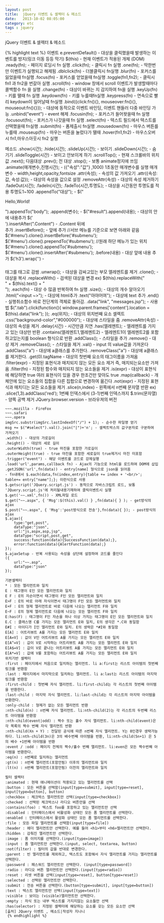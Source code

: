 ```yaml
---
layout: post
title:  jQuery 이벤트 & 셀렉터 & 메소드 
date:   2013-10-02 08:05:00
category: etc
tags : jquery
---
```


jQuery 이벤트 & 셀렉터 & 메소드 

{% highlight text %}
이벤트
e.preventDefault() - 대상을 클릭했을때 발생하는 이벤트를 방지(링크 이동 등등 막기)
$(this) - 현재 이벤트가 적용된 개체 (DOM)
.ready(fn); - 페이지 로딩시 fn 실행
.click(fn); - 클릭시 fn 실행
.one(fn); - 딱한번만 이벤트가 실행되고 해제됨
.dblclick(fn) - 더블클릭시 fn실행
.blur(fn) - 포커스를 잃었을때 fn실행
.focus(fn) - 포커스를 얻었을때 fn실행
.toggle(fn1,fn2); - 클릭시 fn1 과 fn2을 번갈아 실행
.scroll(fn) - window 창에서 scroll 이벤트가 발생할때마다 콜백함수 fn 을 실행
.change(fn) - 대상이 바뀌는 지 감지하여 fn을 실행
.keyUp(fn) - 키를 땔때 fn 실행
.keydown(fn) - 키를 누를때fn실행
.keypress(fn) - 연속으로 빨리 keydown이 일어날때 fn실행
.bind({click:fn(){}, mouseover:fn(){}, mouseout:fn(){}}); - 대상에 동적으로 이벤트 바인딩, 이벤트 핸들러 다중 바인딩 가능
.unbind("event") - event 해제
.focusin(fn); - 포커스가 들어왓을때 fn 실행
.focusout(fn); - 포커스가 나갓을때 fn 실행
.select(fn) - 텍스트 필드에서 텍스트를 선택했을때 fn실행
.submit(fn) - 폼제출시 fn실행
.mousedown(fn) - 마우스 버튼를 누를때
.mouseup(fn) - 마우는 버튼을 눌렀다가 땔때
.hover(fn1,fn2) - 마우스오버시 fn1,마우스아웃시 fn2 실행

메소드
.show(시간);
.hide(시간);
.slideUp(시간); - 보이기
.slideDown(시간); - 숨기기
.slideToggle(시간) - 보이고 안보이게 하기
.scrollTop(); - 현재 스크롤바의 위치값
.next(); 다음대상
.prev(); 전 대상
.stop(); - 보통 animate정지에 쓰임
.animate(매개변수,진행시간); - ({"속성":"값"} ,1000) 1초동안 매개변수를 실행
매개변수 - width,height,opacity,fontsize
.attr(속성); - 속성의 값 가져오기
.attr({속성:값, 속성:값}); - 대상의 속성을 값으로 설정
.removeAttr(속성) - 대상의 속성 제거하기
.fadeOut(시간);
.fadeIn(시간);
.fadeTo(시간,투명도); - 대상을 시간동안 투명도를 적용 투명도1~100
.appendTo("대상"); - $("<div><p>Hello,World!</p></div>").appendTo("body");
.append(변수); - $("#result").append(내용); - 대상의 안에 내용추가
$('<br/>').insertAfter(".Content") - .Content 뒤에 <br/> 추가
.insertBefore(); - 앞에 추가
//서브 메뉴를 기준으로 보면 아래와 같음
$('#menu').clone().insertBefore('#submenu');
$('#menu').clone().prependTo('#submenu');
//원래 하단 메뉴가 있는 위치
$('#menu').clone().appendTo('#submenu');
$('#menu').clone().insertAfter('#submenu');
.before(내용) - 대상 앞에 내용 추가
$('h3').wrap('<u></u>') - <h3></h3> 태그를 <u></u>태그로 감쌈
.unwrap(); - 대상을 감싸고있는 부모 엘레멘트를 제거
.clone(); - 대상을 복사
.replaceWith() - 검색된 대상을 변경 ex) $(this).replaceWith("<div>" + $(this).text() + "</div>");
.each(fn) - 대상 수 많큼 반복하여 fn 실행
.size(); - 대상의 개수 알아오기
.html("<input ~>"); - 대상에 html추가
.text("아야어여"); - 대상에 text 추가
.end() - 실행취소함수 바로 전단계의 객체로 돌아감.
.data("link", "messages.jsp"); - 사용법 $(".tab").click(function(){
	window.parent.frames['content'].location = $(this).data("link");
});
.eq(위치); - 대상의 위치번째 요소 셀렉트
.css("background-color","#000000"); - 대상에 스타일을 줌
.removeAttr(속성) - 대상의 속성을 제거
.delay(시간) - 시간만큼 지연
.has(엘레멘트); - 엘레멘트를 가지고 있는 대상만 반환
.contains(엘레멘트1,엘레멘트2) - 엘레멘트1이 엘레멘트2를 포함하고있는지를 boolean 형식으로 반환
.addClass(); - 스타일을 추가
.remove() - 대상 제거
.removeClass(); - 스타일을 제거
.val() - input 의 value값을 가져온다
.addClass("a") - 대상에 a클래스를 추가한다.
.removeClass("a") - 대상에 a클래스를 제거한다.
.get(0).tagName - 대상의 첫번째 요소의 태그이름을 가져옴
.filter(expr) - 지정된 표현식과 매치되지 않는 모든 요소 제거 즉, 매치되는요소만 가져옴
.filter(fn) - 지정된 함수와 매치되지 않는 요소들을 제거
.is(expr) - 대상이 표현식에 해당하면 true 여러 표현식이 있을 경우 한조건만 맞아도 true
.map(callback) - 개체안에 있는 요소들의 집합을 다른 집합으로 변경하여 옮긴다
.not(expr) - 지정된 표현식과 매치디는 모든 요소들을 제거
.slice(n,index) - 왼쪽에서 n번째 문자열 반환 ex) .slice(1,3).addClass('red'); 1번째 인덱스에서 (3-1)번째 인덱스까지
$.trim(문자열) - 양쪽 공백 제거
JQuery.browser.version - 브라우져의 버전
~~~.msie - ie사용시 true
~~~.mozilla - FireFox
~~~.safari
~~~.opera
imgSrc.substr(imgSrc.lastIndexOf("/") + 1); - 순수한 파일명 얻기
msg += $("#select").val().join("|")+'n'; - 셀렉트박스의 값구분자로 구분하여 가져오기
.width() - 대상의 가로길이
.height() - 대상의 세로 길이
.outerWidth(true) - true 마진을 포함한 가로길이
.outerHeight(true) - true 마진을 포함한 세로길이 true제거시 마진 미포함
.trigger("event") - 해당 이벤트를 코드로 강제실행
.load('url',params,callback fn) - Ajax의 기능으로 html을 로드하여 DOM에 삽입
.getJSON('url',fn(data)) - entry[name] 형식으로 json을 읽어옴
- fn내에서 $.each(data,fn(index,entry){table += index + '<br/>'; table+= entry["name"];}; 이런식으로 사용
$.getscript('JQuery.script.js') - 동적으로 자바스크립트 로드, 보통 'JQuery.script.js'에 처리될내용기재하여 클릭이벤트시 실행
$.get('~~.xml',fn()) - XML파일 로드
$.get("~~.aspx", { 'Msg':$(this).val() } ,fn(data){ } ); - get방식의 ajax
$.post("~~.aspx", { 'Msg':'post방식으로 전송'},fn(data){ }); - post방식의 ajax
$.ajax({
	type:"get,post",
	dataType:"json",
	url:"js,aspx,asp,jsp",
	dataType:"script,post,get",
	success:function(data){SuccessFunction(data);},
	error:function(data){AlertFunction(data);}
});
$.ajaxSetup - 반복 사용되는 속성을 상단에 설정하여 코드를 줄인다
({
	url:"~~.asp",
	dataType:"json"
});

기본셀렉터
* : 모든 엘리먼트와 일치
E : 태그명이 E인 모든 엘리먼트와 일치
E F : E의 자손이면서 태그명이 F인 모든 엘리먼트와 일치
E>F : E의 바로 아래 자식이면서 태그명이 F인 모든 엘러먼트와 일치
E+F : E의 형제 엘리먼트로 바로 다음에 나오는 엘리먼트 F와 일치
E~F : E의 형제 엘리먼트로 다음에 나오는 모든 엘리먼트 F와 일치
E:has(F) : 태그명이 F인 자손을 하나 이상 가지는 태그명이 E인 모든 엘리먼트와 일치
E.C : 클래스명 C를 가지는 모든 엘리먼트 E와 일치, E의 생각은 *.C와 동일함
E#I : 아이디가 I인 엘리먼트 E와 일치. E의 생략은 *#I와 동일함
E[A] : 어트리뷰트 A를 가지는 모든 엘리먼트 E와 일치
E[A=V] : 값이 V인 어트리뷰트 A를 가지는 모든 엘리먼트 E와 일치
E[A^=V] : 값이 V로 시작하는 어트리뷰트 A를 가지는 모든 엘리먼트 E와 일치
E[A$=V] : 값이 V로 끝나는 어트리뷰트 A를 가지는 모든 엘리먼트 E와 일치
E[A*=V] : 값에 V를 포함하는 어트리뷰트 A를 가지는 모든 엘리먼트 E와 일치
위치기반 셀렉터
:first : 페이지에서 처음으로 일치하는 엘리먼트. li a:first는 리스트 아이템의 첫번째 링크를 반환함
:last : 페이지에서 마지막으로 일치하는 엘리먼트. li a:last는 리스트 아이템의 마지막 링크를 반환함
:first-child : 첫번째 자식 엘리먼트. li:first-child는 각 리스트의 첫번째 아이템을 반환한다.
:last-child : 마지막 자식 엘리먼트. li:last-child는 각 리스트의 마지막 아이템을 반환한다.
:only-child : 형제가 없는 모든 엘리먼트 반환
:nth-child(n) : n번째 자식 엘리먼트. li:nth-child(2)는 각 리스트의 두번째 리스트 아이템을 반환함
:nth-child(event|odd) : 짝수 또는 홀수 자식 엘리먼트. li:nth-child(event)은 각 목록의 짝수 번째 자식 엘리먼트 반환
:nth-child(Xn + Y) : 전달된 공식에 따른 n번째 자식 엘리먼트. Y는 0인경우 생략가능하다. li:nth-child(3n)은 3의 배수번째 아이템을 반환, li:nth-child(5n+1) 은 5의 배수 +1번째 아이템을 반환
:event / :odd : 페이지 전체의 짝수/홀수 번째 엘리먼트. li:even은 모든 짝수번째 아이템을 반환한다.
:eq(n) : n번째로 일치하는 엘리먼트
:gt(n) : n번째 엘리먼트(포함안됨) 이후의 엘리먼트와 일치
:lt(n) : n번째 엘리먼트(포함안됨) 이전의 엘리먼트와 일치

필터 셀렉터
:animated : 현재 애니메이션이 적용되고 있는 엘리먼트를 선택
:button : 모든 버튼을 선택함(input[type=submit], input[type=reset], input[type=button], button)
:checkbox : 체크박스 엘리먼트만 선택(input[type=checkbox])
:checked : 선택된 체크박스나 라디오 버튼만을 선택
:contains(foo) : 텍스트 foo를 포함하고 있는 엘리먼트만 선택
:disabled : 인터페이스에서 비활성화 상태인 모든 폼 엘리먼트를 선택한다.
:enabled : 인터페이스에서 활성화 상태인 모든 폼 엘리먼트를 선택한다.
:file : 모든 파일 엘리먼트를 선택함(input[type=file])
:header : 헤더 엘리먼트만 선택한다. 예를 들어 <h1>부터 <h6>엘리먼트만 선택한다.
:hidden : 감춰진 엘리먼트만 선택한다.
:image : 폼 이미지를 선택한다.(input[type=image])
:input : 폼 엘리먼트만 선택한다.(input, select, textarea, button)
:not(filter) : 필터의 값을 반대로 변경한다.
:parent : 빈 엘리먼트를 제외하고, 텍스트도 포함해서 자식 엘리먼트를 가지는 엘리먼트를 선택한다.
:password : 패스워드 엘리먼트만 선택한다. (input[type=password])
:radio : 라디오 버튼 엘리먼트만 선택한다.(input[type=radio])
:reset : 리셋 버튼을 선택(input[type=reset], button[type=reset])
:selected : 선택된 엘리먼트만 선택한다.
:submit : 전송 버튼을 선택한다.(button[type=submit], input[type=button])
:text : 텍스트 엘리먼트만 선택(input[type=text])
:visible : 보이는 (visible)엘리먼트만 선택한다.
:empty : 자식 또는 내부 텍스트를 가지지않는 요소들만 선택
:has(selector) : 지정된 셀렉터에 해당하는 요소를 갖는 모든 요소만 선택
[출처] JQuery 이벤트 , 메소드|작성자 지나니
 {% endhighlight %}